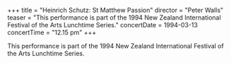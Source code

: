 +++
title = "Heinrich Schutz: St Matthew Passion"
director = "Peter Walls"
teaser = "This performance is part of the 1994 New Zealand International Festival of the Arts Lunchtime Series."
concertDate = 1994-03-13
concertTime = "12.15 pm"
+++

This performance is part of the 1994 New Zealand International Festival of the Arts Lunchtime Series.
